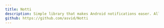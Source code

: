 ```yaml
---
title: Notti
description: Simple library that makes Android notifications easer. Allows you to set configuration for all notifications and prohibits displaying invalid one. Library was created as a revenge for spending 2h on searching bug, that appeared to be wrong usage of Builder pattern.
github: https://github.com/asvid/Notti
---
```

